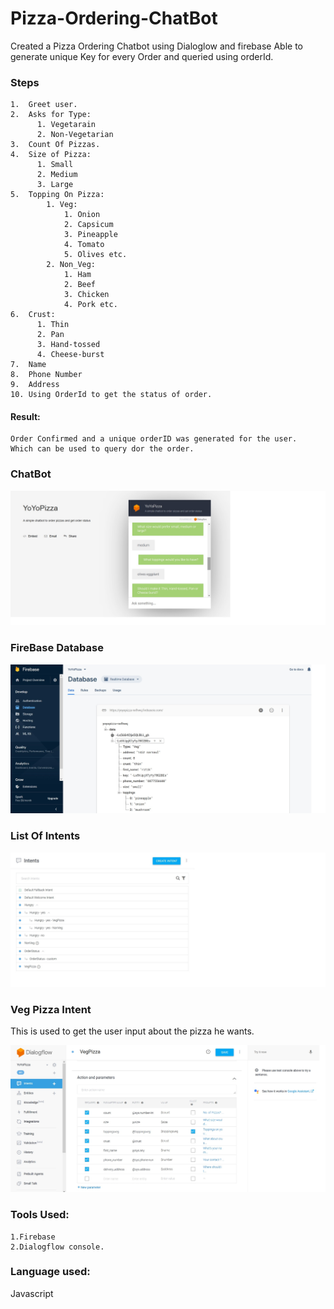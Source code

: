 # Pizza-Ordering-ChatBot
Created a Pizza Ordering Chatbot using Dialoglow and firebase Able to generate unique Key for every Order and queried using orderId.

### Steps
    1.  Greet user.
    2.  Asks for Type:
          1. Vegetarain
          2. Non-Vegetarian
    3.  Count Of Pizzas.
    4.  Size of Pizza:
          1. Small
          2. Medium
          3. Large
    5.  Topping On Pizza:
            1. Veg:
                1. Onion
                2. Capsicum
                3. Pineapple
                4. Tomato
                5. Olives etc.
            2. Non_Veg:
                1. Ham
                2. Beef
                3. Chicken
                4. Pork etc.
    6.  Crust:
          1. Thin
          2. Pan
          3. Hand-tossed
          4. Cheese-burst
    7.  Name
    8.  Phone Number
    9.  Address
    10. Using OrderId to get the status of order.
          
#### Result:
    Order Confirmed and a unique orderID was generated for the user.
    Which can be used to query dor the order.

### ChatBot
![Image of ChatBot](https://github.com/hritikdusad/Pizza-Ordering-ChatBot/blob/master/images/ChatBot.jpg)

### FireBase Database
![Image of Database](https://github.com/hritikdusad/Pizza-Ordering-ChatBot/blob/master/images/FireBase_Database.jpg)

### List Of Intents
![Image of List Of Intents](https://github.com/hritikdusad/Pizza-Ordering-ChatBot/blob/master/images/intents.jpg)

### Veg Pizza Intent
This is used to get the user input about the pizza he wants.

![Image of VegPizza Intent](https://github.com/hritikdusad/Pizza-Ordering-ChatBot/blob/master/images/vegPizza_intent.jpg)


### Tools Used:
    1.Firebase
    2.Dialogflow console.


### Language used:
Javascript
